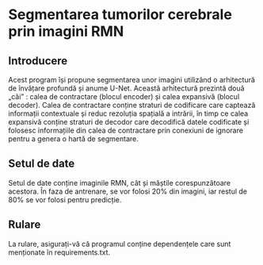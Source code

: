 # Segmentarea tumorilor cerebrale prin imagini RMN

## Introducere
  Acest program își propune segmentarea unor imagini utilizând o arhitectură de învățare profundă și anume U-Net. Această arhitectură prezintă două „căi” : calea de contractare (blocul encoder) și calea expansivă (blocul decoder). Calea de contractare conține straturi de codificare care captează informații contextuale și reduc rezoluția spațială a intrării, în timp ce calea expansivă conține straturi de decodor care decodifică datele codificate și folosesc informațiile din calea de contractare prin conexiuni de ignorare pentru a genera o hartă de segmentare. 

## Setul de date
Setul de date conține imaginile RMN, cât și măștile corespunzătoare acestora. În faza de antrenare, se vor folosi 20% din imagini, iar restul de 80% se vor folosi pentru predicție. 

## Rulare
La rulare, asigurați-vă că programul conține dependențele care sunt menționate în requirements.txt.

